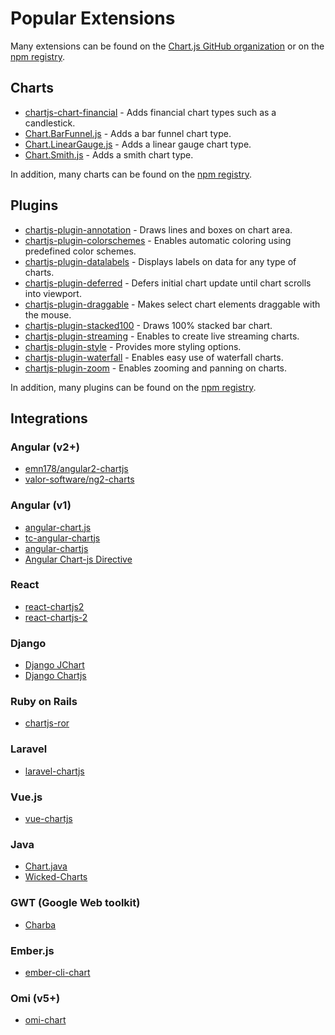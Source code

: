 # Popular Extensions

Many extensions can be found on the [Chart.js GitHub organization](https://github.com/chartjs) or on the [npm registry](https://www.npmjs.com/search?q=chartjs-).

## Charts

 - <a href="https://github.com/chartjs/chartjs-chart-financial" target="_blank">chartjs-chart-financial</a> - Adds financial chart types such as a candlestick.
 - <a href="https://github.com/chartjs/Chart.BarFunnel.js" target="_blank">Chart.BarFunnel.js</a> - Adds a bar funnel chart type.
 - <a href="https://github.com/chartjs/Chart.LinearGauge.js" target="_blank">Chart.LinearGauge.js</a> - Adds a linear gauge chart type.
 - <a href="https://github.com/chartjs/Chart.smith.js" target="_blank">Chart.Smith.js</a> - Adds a smith chart type.

In addition, many charts can be found on the [npm registry](https://www.npmjs.com/search?q=chartjs-chart-).

## Plugins

 - <a href="https://github.com/chartjs/chartjs-plugin-annotation" target="_blank">chartjs-plugin-annotation</a> - Draws lines and boxes on chart area.
 - <a href="https://github.com/nagix/chartjs-plugin-colorschemes" target="_blank">chartjs-plugin-colorschemes</a> - Enables automatic coloring using predefined color schemes.
 - <a href="https://github.com/chartjs/chartjs-plugin-datalabels" target="_blank">chartjs-plugin-datalabels</a> - Displays labels on data for any type of charts.
 - <a href="https://github.com/chartjs/chartjs-plugin-deferred" target="_blank">chartjs-plugin-deferred</a> - Defers initial chart update until chart scrolls into viewport.
 - <a href="https://github.com/compwright/chartjs-plugin-draggable" target="_blank">chartjs-plugin-draggable</a> - Makes select chart elements draggable with the mouse.
 - <a href="https://github.com/y-takey/chartjs-plugin-stacked100" target="_blank">chartjs-plugin-stacked100</a> - Draws 100% stacked bar chart.
 - <a href="https://github.com/nagix/chartjs-plugin-streaming" target="_blank">chartjs-plugin-streaming</a> - Enables to create live streaming charts.
 - <a href="https://github.com/nagix/chartjs-plugin-style" target="_blank">chartjs-plugin-style</a> - Provides more styling options.
 - <a href="https://github.com/everestate/chartjs-plugin-waterfall" target="_blank">chartjs-plugin-waterfall</a> - Enables easy use of waterfall charts.
 - <a href="https://github.com/chartjs/chartjs-plugin-zoom" target="_blank">chartjs-plugin-zoom</a> - Enables zooming and panning on charts.

In addition, many plugins can be found on the [npm registry](https://www.npmjs.com/search?q=chartjs-plugin-).

## Integrations

### Angular (v2+)

 - <a href="https://github.com/emn178/angular2-chartjs" target="_blank">emn178/angular2-chartjs</a>
 - <a href="https://github.com/valor-software/ng2-charts" target="_blank">valor-software/ng2-charts</a>

### Angular (v1)
 - <a href="https://github.com/jtblin/angular-chart.js" target="_blank">angular-chart.js</a>
 - <a href="https://github.com/carlcraig/tc-angular-chartjs" target="_blank">tc-angular-chartjs</a>
 - <a href="https://github.com/petermelias/angular-chartjs" target="_blank">angular-chartjs</a>
 - <a href="https://github.com/earlonrails/angular-chartjs-directive" target="_blank">Angular Chart-js Directive</a>

### React
 - <a href="https://github.com/topdmc/react-chartjs2" target="_blank">react-chartjs2</a>
 - <a href="https://github.com/gor181/react-chartjs-2" target="_blank">react-chartjs-2</a>

### Django
 - <a href="https://github.com/matthisk/django-jchart" target="_blank">Django JChart</a>
 - <a href="https://github.com/novafloss/django-chartjs" target="_blank">Django Chartjs</a>

### Ruby on Rails
 - <a href="https://github.com/airblade/chartjs-ror" target="_blank">chartjs-ror</a>

### Laravel
 - <a href="https://github.com/fxcosta/laravel-chartjs" target="_blank">laravel-chartjs</a>

### Vue.js
 - <a href="https://github.com/apertureless/vue-chartjs/" target="_blank">vue-chartjs</a>

### Java
 - <a href="https://github.com/mdewilde/chart/" target="_blank">Chart.java</a>
 - <a href="https://github.com/adessoAG/wicked-charts" target="_blank">Wicked-Charts</a>

### GWT (Google Web toolkit)
 - <a href="https://github.com/pepstock-org/Charba" target="_blank">Charba</a>

### Ember.js
 - <a href="https://github.com/aomran/ember-cli-chart" target="_blank">ember-cli-chart</a>
 
### Omi (v5+)

 - <a href="https://github.com/Tencent/omi/tree/master/packages/omi-chart" target="_blank">omi-chart</a>
